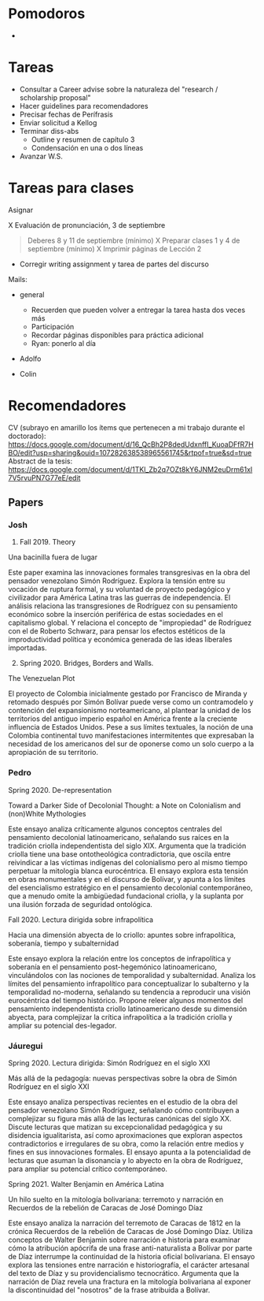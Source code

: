 # Pomodoros
- 

# Tareas

* Consultar a Career advise sobre la naturaleza del  "research / scholarship proposal"
* Hacer guidelines para recomendadores
* Precisar fechas de Perífrasis
* Enviar solicitud a Kellog
* Terminar diss-abs
	* Outline y resumen de capítulo 3
	* Condensación en una o dos líneas
* Avanzar W.S.

# Tareas para clases

Asignar

X Evaluación de pronunciación, 3 de septiembre
> Deberes 8 y 11 de septiembre (mínimo)
X Preparar clases 1 y 4 de septiembre (mínimo)
X Imprimir páginas de Lección 2
- Corregir writing assignment y tarea de partes del discurso

Mails:

- general

	- Recuerden que pueden volver a entregar la tarea hasta dos veces más
	- Participación
	- Recordar páginas disponibles para práctica adicional
	- Ryan: ponerlo al día

- Adolfo
- Colin

# Recomendadores

CV (subrayo en amarillo los ítems que pertenecen a mi trabajo durante el doctorado): https://docs.google.com/document/d/16_QcBh2P8dedUdxnffI_KuoaDFfR7HBO/edit?usp=sharing&ouid=107282638538965561745&rtpof=true&sd=true
Abstract de la tesis: https://docs.google.com/document/d/1TKl_Zb2q7OZt8kY6JNM2euDrm61xI7V5rvuPN7G77eE/edit

## Papers

### Josh


1. Fall 2019. Theory

Una bacinilla fuera de lugar

Este paper examina las innovaciones formales transgresivas en la obra del pensador venezolano Simón Rodríguez. Explora la tensión entre su vocación de ruptura formal, y su voluntad de proyecto pedagógico y civilizador para América Latina tras las guerras de independencia. El análisis relaciona las transgresiones de Rodríguez con su pensamiento económico sobre la inserción periférica de estas sociedades en el capitalismo global. Y relaciona el concepto de "impropiedad" de Rodríguez con el de Roberto Schwarz, para pensar los efectos estéticos de la improductividad política y económica generada de las ideas liberales importadas.


2. Spring 2020. Bridges, Borders and Walls.

The Venezuelan Plot

El proyecto de Colombia inicialmente gestado por Francisco de Miranda y retomado después por Simón Bolívar puede verse como un contramodelo y contención del expansionismo norteamericano, al plantear la unidad de los territorios del antiguo imperio español en América frente a la creciente influencia de Estados Unidos. Pese a sus límites textuales, la noción de una Colombia continental tuvo manifestaciones intermitentes que expresaban la necesidad de los americanos del sur de oponerse como un solo cuerpo a la apropiación de su territorio.

### Pedro

Spring 2020. De-representation

Toward a Darker Side of Decolonial Thought: a Note on Colonialism and (non)White Mythologies

Este ensayo analiza críticamente algunos conceptos centrales del pensamiento decolonial latinoamericano, señalando sus raíces en la tradición criolla independentista del siglo XIX. Argumenta que la tradición criolla tiene una base ontotheológica contradictoria, que oscila entre reivindicar a las víctimas indígenas del colonialismo pero al mismo tiempo perpetuar la mitología blanca eurocéntrica. El ensayo explora esta tensión en obras monumentales y en el discurso de Bolívar, y apunta a los límites del esencialismo estratégico en el pensamiento decolonial contemporáneo, que a menudo omite la ambigüedad fundacional criolla, y la suplanta por una ilusión forzada de seguridad ontológica.


Fall 2020. Lectura dirigida sobre infrapolítica

Hacia una dimensión abyecta de lo criollo: apuntes sobre infrapolítica, soberanía, tiempo y subalternidad

Este ensayo explora la relación entre los conceptos de infrapolítica y soberanía en el pensamiento post-hegemónico latinoamericano, vinculándolos con las nociones de temporalidad y subalternidad. Analiza los límites del pensamiento infrapolítico para conceptualizar lo subalterno y la temporalidad no-moderna, señalando su tendencia a reproducir una visión eurocéntrica del tiempo histórico. Propone releer algunos momentos del pensamiento independentista criollo latinoamericano desde su dimensión abyecta, para complejizar la crítica infrapolítica a la tradición criolla y ampliar su potencial des-legador.


### Jáuregui

Spring 2020. Lectura dirigida: Simón Rodríguez en el siglo XXI

Más allá de la pedagogía: nuevas perspectivas sobre la obra de Simón Rodríguez en el siglo XXI

Este ensayo analiza perspectivas recientes en el estudio de la obra del pensador venezolano Simón Rodríguez, señalando cómo contribuyen a complejizar su figura más allá de las lecturas canónicas del siglo XX. Discute lecturas que matizan su excepcionalidad pedagógica y su disidencia igualitarista, así como aproximaciones que exploran aspectos contradictorios e irregulares de su obra, como la relación entre medios y fines en sus innovaciones formales. El ensayo apunta a la potencialidad de lecturas que asuman la disonancia y lo abyecto en la obra de Rodríguez, para ampliar su potencial crítico contemporáneo.


Spring 2021. Walter Benjamin en América Latina

Un hilo suelto en la mitología bolivariana: terremoto y narración en Recuerdos de la rebelión de Caracas de José Domingo Díaz

Este ensayo analiza la narración del terremoto de Caracas de 1812 en la crónica Recuerdos de la rebelión de Caracas de José Domingo Díaz. Utiliza conceptos de Walter Benjamin sobre narración e historia para examinar cómo la atribución apócrifa de una frase anti-naturalista a Bolívar por parte de Díaz interrumpe la continuidad de la historia oficial bolivariana. El ensayo explora las tensiones entre narración e historiografía, el carácter artesanal del texto de Díaz y su providencialismo tecnocrático. Argumenta que la narración de Díaz revela una fractura en la mitología bolivariana al exponer la discontinuidad del "nosotros" de la frase atribuida a Bolívar.